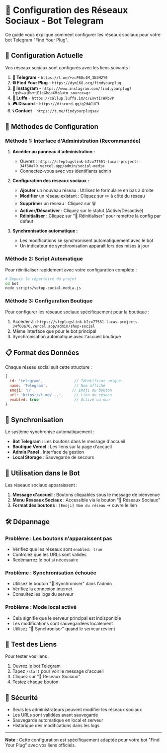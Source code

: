 # 📱 Configuration des Réseaux Sociaux - Bot Telegram

Ce guide vous explique comment configurer les réseaux sociaux pour votre bot Telegram "Find Your Plug".

## 🌟 Configuration Actuelle

Vos réseaux sociaux sont configurés avec les liens suivants :

1. **📱 Telegram** - `https://t.me/+zcP68c4M_3NlM2Y0`
2. **🌐 Find Your Plug** - `https://dym168.org/findyourplug`
3. **📸 Instagram** - `https://www.instagram.com/find.yourplug?igsh=ajRwcjE1eGhoaXMz&utm_source=qr`
4. **🧽 Luffa** - `https://callup.luffa.im/c/EnvtiTHkbvP`
5. **🎮 Discord** - `https://discord.gg/g2dACUC3`
6. **📞 Contact** - `https://t.me/findyourplugsav`

## 🔧 Méthodes de Configuration

### Méthode 1: Interface d'Administration (Recommandée)

1. **Accéder au panneau d'administration :**
   - Ouvrez : `https://sfeplugslink-h2zx77561-lucas-projects-34f60a70.vercel.app/admin/social-media`
   - Connectez-vous avec vos identifiants admin

2. **Configuration des réseaux sociaux :**
   - **Ajouter** un nouveau réseau : Utilisez le formulaire en bas à droite
   - **Modifier** un réseau existant : Cliquez sur ✏️ à côté du réseau
   - **Supprimer** un réseau : Cliquez sur 🗑️
   - **Activer/Désactiver** : Cliquez sur le statut (Activé/Désactivé)
   - **Réinitialiser** : Cliquez sur "🔄 Réinitialiser" pour remettre la config par défaut

3. **Synchronisation automatique :**
   - Les modifications se synchronisent automatiquement avec le bot
   - Un indicateur de synchronisation apparaît lors des mises à jour

### Méthode 2: Script Automatique

Pour réinitialiser rapidement avec votre configuration complète :

```bash
# Depuis le répertoire du projet
cd bot
node scripts/setup-social-media.js
```

### Méthode 3: Configuration Boutique

Pour configurer les réseaux sociaux spécifiquement pour la boutique :

1. Accéder à : `https://sfeplugslink-h2zx77561-lucas-projects-34f60a70.vercel.app/admin/shop-social`
2. Même interface que pour le bot principal
3. Synchronisation automatique avec l'accueil boutique

## 📋 Format des Données

Chaque réseau social suit cette structure :

```javascript
{
  id: 'telegram',              // Identifiant unique
  name: 'Telegram',            // Nom affiché
  emoji: '📱',                 // Emoji du bouton
  url: 'https://t.me/...',     // Lien du réseau
  enabled: true                // Activé ou non
}
```

## 🔄 Synchronisation

Le système synchronise automatiquement :
- **Bot Telegram** : Les boutons dans le message d'accueil
- **Boutique Vercel** : Les liens sur la page d'accueil
- **Admin Panel** : Interface de gestion
- **Local Storage** : Sauvegarde de secours

## 🎯 Utilisation dans le Bot

Les réseaux sociaux apparaissent :
1. **Message d'accueil** : Boutons cliquables sous le message de bienvenue
2. **Menu Réseaux Sociaux** : Accessible via le bouton "📱 Réseaux Sociaux"
3. **Format des boutons** : `[Emoji] Nom du réseau` → ouvre le lien

## 🛠️ Dépannage

### Problème : Les boutons n'apparaissent pas
- Vérifiez que les réseaux sont `enabled: true`
- Contrôlez que les URLs sont valides
- Redémarrez le bot si nécessaire

### Problème : Synchronisation échouée
- Utilisez le bouton "🔄 Synchroniser" dans l'admin
- Vérifiez la connexion internet
- Consultez les logs du serveur

### Problème : Mode local activé
- Cela signifie que le serveur principal est indisponible
- Les modifications sont sauvegardées localement
- Utilisez "🔄 Synchroniser" quand le serveur revient

## 📱 Test des Liens

Pour tester vos liens :
1. Ouvrez le bot Telegram
2. Tapez `/start` pour voir le message d'accueil
3. Cliquez sur "📱 Réseaux Sociaux"
4. Testez chaque bouton

## 🔐 Sécurité

- Seuls les administrateurs peuvent modifier les réseaux sociaux
- Les URLs sont validées avant sauvegarde
- Sauvegarde automatique en local et serveur
- Historique des modifications dans les logs

---

**Note :** Cette configuration est spécifiquement adaptée pour votre bot "Find Your Plug" avec vos liens officiels.